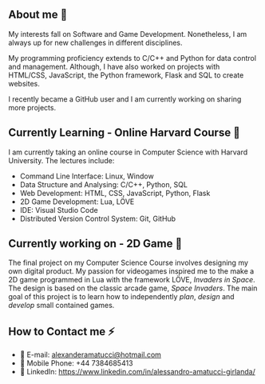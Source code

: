 ## About me 😬
My interests fall on Software and Game Development. Nonetheless, I am always up for new challenges in different disciplines.

My programming proficiency extends to C/C++ and Python for data control and management. Although, I have also worked on projects with HTML/CSS, JavaScript, the Python framework, Flask and SQL to create websites.

I recently became a GitHub user and I am currently working on sharing more projects.

## Currently Learning - Online Harvard Course 📖
I am currently taking an online course in Computer Science with Harvard University. The lectures include:
+ Command Line Interface: Linux, Window
+ Data Structure and Analysing: C/C++, Python, SQL
+ Web Development: HTML, CSS, JavaScript, Python, Flask
+ 2D Game Development: Lua, LÖVE
+ IDE: Visual Studio Code
+ Distributed Version Control System: Git, GitHub

## Currently working on - 2D Game 👾
The final project on my Computer Science Course involves designing my own digital product. My passion for videogames inspired me to the make a 2D game programmed in Lua with the framework LÖVE, _Invaders in Space_.
The design is based on the classic arcade game, _Space Invaders_. The main goal of this project is to learn how to independently _plan_, _design_ and _develop_ small contained games.

## How to Contact me ⚡
+ 📧 E-mail: alexanderamatucci@hotmail.com
+ 📱 Mobile Phone: +44 7384685413
+ 👤 LinkedIn: https://www.linkedin.com/in/alessandro-amatucci-girlanda/
